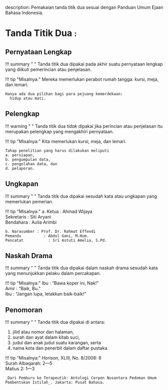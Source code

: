 description: Pemakaian tanda titik dua sesuai dengan Panduan Umum Ejaan Bahasa Indonesia.

# Tanda Titik Dua <small><span class="penanda">:</span></small>

## Pernyataan Lengkap

!!! summary " "
    Tanda titik dua dipakai pada akhir suatu pernyataan lengkap yang diikuti pemerincian atau penjelasan.

!!! tip "Misalnya:"
    Mereka memerlukan perabot rumah tangga: kursi, meja,
      dan lemari.

    Hanya ada dua pilihan bagi para pejuang kemerdekaan:
      hidup atau mati.

## Pelengkap

!!! warning " "
    Tanda titik dua _tidak_ dipakai jika perincian atau penjelasan itu merupakan pelengkap yang mengakhiri pernyataan.

!!! tip "Misalnya:"
    Kita memerlukan kursi, meja, dan lemari.

    Tahap penelitian yang harus dilakukan meliputi  
    a. persiapan,  
    b. pengumpulan data,  
    c. pengolahan data, dan  
    d. pelaporan.

## Ungkapan

!!! summary " "
    Tanda titik dua dipakai sesudah kata atau ungkapan yang memerlukan pemerian.

!!! tip "Misalnya:"
    a. Ketua     : Ahmad Wijaya  
    Sekretaris  : Siti Aryani  
    Bendahara : Aulia Arimbi

    b. Narasumber : Prof. Dr. Rahmat Effendi  
    Pemandu          : Abdul Gani, M.Hum.  
    Pencatat           : Sri Astuti Amelia, S.Pd.

## Naskah Drama

!!! summary " "
    Tanda titik dua dipakai dalam naskah drama sesudah kata yang menunjukkan pelaku dalam percakapan.

!!! tip "Misalnya:"
    Ibu : “Bawa koper ini, Nak!”  
    Amir : “Baik, Bu.”  
    Ibu : “Jangan lupa, letakkan baik-baik!”  

## Penomoran

!!! summary " "
    Tanda titik dua dipakai di antara:
    <ol class="kurung-a">
    <li>jilid atau nomor dan halaman,</li>
    <li>surah dan ayat dalam kitab suci,</li>
    <li>judul dan anak judul suatu karangan, serta</li>
    <li>nama kota dan penerbit dalam daftar pustaka.</li>
    </ol>

!!! tip "Misalnya:"
    _Horison_, XLIII, No. 8/2008: 8  
    Surah Albaqarah: 2—5  
    Matius 2: 1—3

    _Dari Pemburu ke Terapeutik: Antologi Cerpen Nusantara Pedoman Umum Pembentukan Istilah_. Jakarta: Pusat Bahasa.


